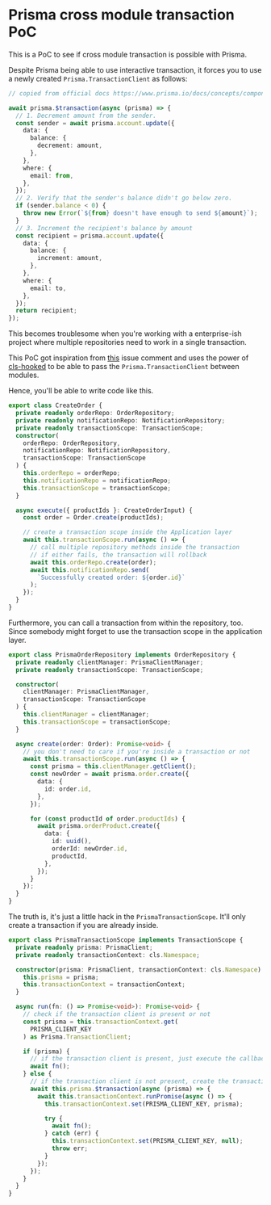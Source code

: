 # Prisma cross module transaction PoC

This is a PoC to see if cross module transaction is possible with Prisma.

Despite Prisma being able to use interactive transaction, it forces you to use a newly created `Prisma.TransactionClient` as follows:

```ts
// copied from official docs https://www.prisma.io/docs/concepts/components/prisma-client/transactions#batchbulk-operations

await prisma.$transaction(async (prisma) => {
  // 1. Decrement amount from the sender.
  const sender = await prisma.account.update({
    data: {
      balance: {
        decrement: amount,
      },
    },
    where: {
      email: from,
    },
  });
  // 2. Verify that the sender's balance didn't go below zero.
  if (sender.balance < 0) {
    throw new Error(`${from} doesn't have enough to send ${amount}`);
  }
  // 3. Increment the recipient's balance by amount
  const recipient = prisma.account.update({
    data: {
      balance: {
        increment: amount,
      },
    },
    where: {
      email: to,
    },
  });
  return recipient;
});
```

This becomes troublesome when you're working with a enterprise-ish project where multiple repositories need to work in a single transaction.

This PoC got inspiration from [this](https://github.com/prisma/prisma/issues/5729#issuecomment-959137819) issue comment and uses the power of [cls-hooked](https://www.npmjs.com/package/cls-hooked) to be able to pass the `Prisma.TransactionClient` between modules.

Hence, you'll be able to write code like this.

```ts
export class CreateOrder {
  private readonly orderRepo: OrderRepository;
  private readonly notificationRepo: NotificationRepository;
  private readonly transactionScope: TransactionScope;
  constructor(
    orderRepo: OrderRepository,
    notificationRepo: NotificationRepository,
    transactionScope: TransactionScope
  ) {
    this.orderRepo = orderRepo;
    this.notificationRepo = notificationRepo;
    this.transactionScope = transactionScope;
  }

  async execute({ productIds }: CreateOrderInput) {
    const order = Order.create(productIds);

    // create a transaction scope inside the Application layer
    await this.transactionScope.run(async () => {
      // call multiple repository methods inside the transaction
      // if either fails, the transaction will rollback
      await this.orderRepo.create(order);
      await this.notificationRepo.send(
        `Successfully created order: ${order.id}`
      );
    });
  }
}
```

Furthermore, you can call a transaction from within the repository, too. Since somebody might forget to use the transaction scope in the application layer.

```ts
export class PrismaOrderRepository implements OrderRepository {
  private readonly clientManager: PrismaClientManager;
  private readonly transactionScope: TransactionScope;

  constructor(
    clientManager: PrismaClientManager,
    transactionScope: TransactionScope
  ) {
    this.clientManager = clientManager;
    this.transactionScope = transactionScope;
  }

  async create(order: Order): Promise<void> {
    // you don't need to care if you're inside a transaction or not
    await this.transactionScope.run(async () => {
      const prisma = this.clientManager.getClient();
      const newOrder = await prisma.order.create({
        data: {
          id: order.id,
        },
      });

      for (const productId of order.productIds) {
        await prisma.orderProduct.create({
          data: {
            id: uuid(),
            orderId: newOrder.id,
            productId,
          },
        });
      }
    });
  }
}
```

The truth is, it's just a little hack in the `PrismaTransactionScope`. It'll only create a transaction if you are already inside.


```ts
export class PrismaTransactionScope implements TransactionScope {
  private readonly prisma: PrismaClient;
  private readonly transactionContext: cls.Namespace;

  constructor(prisma: PrismaClient, transactionContext: cls.Namespace) {
    this.prisma = prisma;
    this.transactionContext = transactionContext;
  }

  async run(fn: () => Promise<void>): Promise<void> {
    // check if the transaction client is present or not
    const prisma = this.transactionContext.get(
      PRISMA_CLIENT_KEY
    ) as Prisma.TransactionClient;

    if (prisma) {
      // if the transaction client is present, just execute the callback
      await fn();
    } else {
      // if the transaction client is not present, create the transaction and save the Prisma.TransactionClient inside the cls to be used later on.
      await this.prisma.$transaction(async (prisma) => {
        await this.transactionContext.runPromise(async () => {
          this.transactionContext.set(PRISMA_CLIENT_KEY, prisma);

          try {
            await fn();
          } catch (err) {
            this.transactionContext.set(PRISMA_CLIENT_KEY, null);
            throw err;
          }
        });
      });
    }
  }
}
```